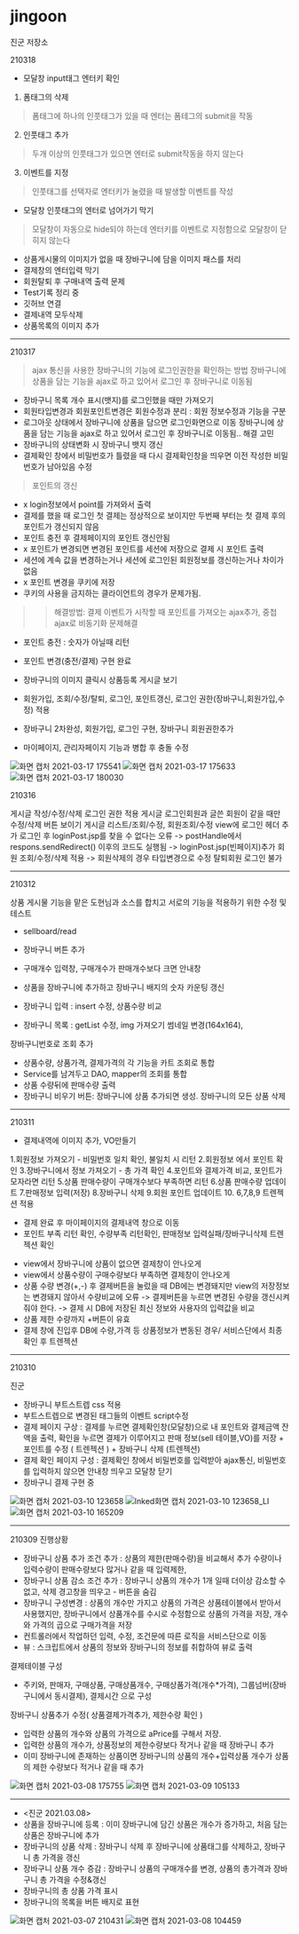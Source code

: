 # jingoon
진군 저장소



210318

- 모달창 input태그 엔터키 확인
1. 폼태그의 삭제
> 폼태그에 하나의 인풋태그가 있을 때 엔터는 폼테그의 submit을 작동
2. 인풋태그 추가
> 두개 이상의 인풋태그가 있으면 엔터로 submit작동을 하지 않는다
3. 이벤트를 지정
> 인풋태그를 선택자로 엔터키가 눌렸을 때 발생할 이벤트를 작성

- 모달창 인풋태그의 엔터로 넘어가기 막기
> 모달창이 자동으로 hide되야 하는데 엔터키를 이벤트로 지정함으로 모달창이 닫히지 않는다
 
- 상품게시물의 이미지가 없을 때 장바구니에 담을 이미지 패스를 처리
- 결제창의 엔터입력 막기
- 회원탈퇴 후 구매내역 출력 문제
- Test기록 정리 중
- 깃허브 연결
- 결제내역 모두삭제
- 상품목록의 이미지 추가


---


210317

> ajax 통신을 사용한 장바구니의 기능에 로그인권한을 확인하는 방법
장바구니에 상품을 담는 기능을 ajax로 하고 있어서 로그인 후 장바구니로 이동됨
	
- 장바구니 목록 개수 표시(뱃지)를 로그인했을 때만 가져오기
- 회원타입변경과 회원포인트변경은 회원수정과 분리 : 회원 정보수정과 기능을 구분
- 로그아웃 상태에서 장바구니에 상품을 담으면 로그인화면으로 이동
장바구니에 상품을 담는 기능을 ajax로 하고 있어서 로그인 후 장바구니로 이동됨.. 해결 고민
- 장바구니의 상태변화 시 장바구니 뱃지 갱신
- 결제확인 창에서 비밀번호가 틀렸을 때 다시 결제확인창을 띄우면 이전 작성한 비밀번호가 남아있음 수정

> 포인트의 갱신 
- x login정보에서 point를 가져와서 출력
- 결제를 했을 때 로그인 첫 결제는 정상적으로 보이지만 두번째 부터는 첫 결제 후의 포인트가 갱신되지 않음
- 포인트 충전 후 결제페이지의 포인트 갱신안됨
- x 포인트가 변경되면 변경된 포인트를 세션에 저장으로 결제 시 포인트 출력
- 세션에 계속 값을 변경하는거나 세션에 로그인된 회원정보를 갱신하는거나 차이가 없음
- x 포인트 변경을 쿠키에 저장
- 쿠키의 사용을 금지하는 클라이언트의 경우가 문제가됨.
>> 해결방법: 결제 이벤트가 시작할 때 포인트를 가져오는 ajax추가, 중첩 ajax로 비동기화 문제해결

- 포인트 충전 : 숫자가 아닐때 리턴
- 포인트 변경(충전/결제) 구현 완료

- 장바구니의 이미지 클릭시 상품등록 게시글 보기
- 회원가입, 조회/수정/탈퇴, 로그인, 포인트갱신, 로그인 권한(장바구니,회원가입,수정) 적용 

- 장바구니 2차완성, 회원가입, 로그인 구현, 장바구니 회원권한추가 
- 마이페이지, 관리자페이지 기능과 병합 후 충돌 수정

![화면 캡처 2021-03-17 175541](https://user-images.githubusercontent.com/72857217/111441866-159f7200-874b-11eb-8dd0-d77479c7cb7b.png)
![화면 캡처 2021-03-17 175633](https://user-images.githubusercontent.com/72857217/111441869-16d09f00-874b-11eb-94c7-074a241137e7.png)
![화면 캡처 2021-03-17 180030](https://user-images.githubusercontent.com/72857217/111441872-17693580-874b-11eb-83f3-f385fdbd3f48.png)



210316


게시글 작성/수정/삭제 로그인 권한 적용
게시글 로그인회원과 글쓴 회원이 같을 때만 수정/삭제 버튼 보이기
게시글 리스트/조회/수정, 회원조회/수정 view에 로그인 헤더 추가
로그인 후 loginPost.jsp를 찾을 수 없다는 오류
->  postHandle에서 respons.sendRedirect() 이후의 코드도 실행됨
-> loginPost.jsp(빈페이지)추가 
회원 조회/수정/삭제 적용
-> 회원삭제의 경우 타입변경으로 수정
탈퇴회원 로그인 불가


---


210312

상품 게시물 기능을 맡은 도현님과 소스를 합치고 서로의 기능을 적용하기 위한 수정 및 테스트
- sellboard/read
- 장바구니 버튼 추가
- 구매개수 입력창, 구매개수가 판매개수보다 크면 안내창
- 상품을 장바구니에 추가하고 장바구니 배지의 숫자 카운팅 갱신

- 장바구니 입력 : insert 수정, 상품수량 비교
- 장바구니 목록 : getList 수정, img 가져오기 썸네일 변경(164x164),

장바구니번호로 조회 추가
- 상품수량, 상품가격, 결제가격의 각 기능을 카트 조회로 통합
- Service를 남겨두고 DAO, mapper의 조회를 통합 
- 상품 수량뒤에 판매수량 출력 
- 장바구니 비우기 버튼: 장바구니에 상품 추가되면 생성. 장바구니의 모든 상품 삭제



---


210311
- 결제내역에 이미지 추가, VO만들기

 1.회원정보 가져오기 - 비밀번호 일치 확인, 불일치 시 리턴
 2.회원정보 에서 포인트 확인
 3.장바구니에서 정보 가져오기 - 총 가격 확인
 4.포인트와 결제가격 비교, 포인트가 모자라면 리턴 
 5.상품 판매수량이 구매개수보다 부족하면 리턴
 6.상품 판매수량 업데이트
 7.판매정보 입력(저장)
 8.장바구니 삭제
 9.회원 포인트 업데이트
 10. 6,7,8,9 트렌젝션 적용
* 결제 완료 후 마이페이지의 결제내역 창으로 이동
* 포인트 부족 리턴 확인, 수량부족 리턴확인, 판매정보 입력실패/장바구니삭제 트렌젝션 확인

- view에서 장바구니에 상품이 없으면 결제창이 안나오게
- view에서 상품수량이 구매수량보다 부족하면 결제창이 안나오게 
- 상품 수량 변경(+,-) 후 결제버튼을 눌렀을 때 DB에는 변경돼지만 view의 저장정보는 변경돼지 않아서 수량비교에 오류
-> 결제버튼을 누르면 변경된 수량을 갱신시켜줘야 한다. 
-> 결제 시 DB에 저장된 최신 정보와 사용자의 입력값을 비교
- 상품 제한 수량까지 +버튼이 유효
- 결제 창에 진입후 DB에 수량,가격 등 상품정보가 변동된 경우/ 서비스단에서 최종 확인 후 트렌젝션



---

210310

진군
- 장바구니 부트스트렙 css 적용
- 부트스트렙으로 변경된 태그들의 이벤트 script수정
- 결제 페이지 구상 :  결제를 누르면 결제확인창(모달창)으로 내 포인트와 결제금액 잔액을 출력, 확인을 누르면 결제가 이루어지고 판매 정보(sell 테이블,VO)를 저장 + 포인트를 수정 ( 트렌젝션 ) + 장바구니 삭제 (트렌젝션) 
- 결제 확인 페이지 구성 : 결제확인 창에서 비밀번호를 입력받아 ajax통신, 비밀번호를 입력하지 않으면 안내창 띄우고 모달창 닫기
- 장바구니 결제 구현 중

![화면 캡처 2021-03-10 123658](https://user-images.githubusercontent.com/72857217/110608461-9ef4f880-81cf-11eb-829d-6bf62ba66869.png)
![Inked화면 캡처 2021-03-10 123658_LI](https://user-images.githubusercontent.com/72857217/110608470-a1575280-81cf-11eb-94c4-2d8d4d4dc449.jpg)
![화면 캡처 2021-03-10 165209](https://user-images.githubusercontent.com/72857217/110608481-a3211600-81cf-11eb-864e-6a47dc02ea9e.png)



---


210309 진행상황
- 장바구니 상품 추가 조건 추가 : 상품의 제한(판매수량)을 비교해서 추가 수량이나 입력수량이 판매수량보다 많거나 같을 때 입력제한, 
- 장바구니 상품 감소 조건 추가 : 장바구니 상품의 개수가 1개 일때 더이상 감소할 수 없고, 삭제 경고창을 띄우고 - 버튼을 숨김
- 장바구니 구성변경 : 상품의 개수만 가지고 상품의 가격은 상품테이블에서 받아서 사용했지만, 장바구니에서 상품개수를 수시로 수정함으로 상품의 가격을 저장, 개수와 가격의 곱으로 구매가격을 저장
- 컨트롤러에서 작업하던 입력, 수정, 조건문에 따른 로직을 서비스단으로 이동
- 뷰 : 스크립트에서 상품의 정보와 장바구니의 정보를 취합하여 뷰로 출력

결제테이블 구성
- 주키와, 판매자, 구매상품, 구매상품개수, 구매상품가격(개수*가격), 그룹넘버(장바구니에서 동시결제), 결제시간 으로 구성

장바구니 상품추가 수정( 상품결제가격추가, 제한수량 확인 )
- 입력한 상품의 개수와 상품의 가격으로 aPrice를 구해서 저장. 
- 입력한 상품의 개수가, 상품정보의 제한수량보다 작거나 같을 때 장바구니 추가
- 이미 장바구니에 존재하는 상품이면 장바구니의 상품의 개수+입력상품 개수가 상품의 제한 수량보다 적거나 같을 때 추가

![화면 캡처 2021-03-08 175755](https://user-images.githubusercontent.com/72857217/110608647-c8ae1f80-81cf-11eb-802f-fd36468dc143.png)
![화면 캡처 2021-03-09 105133](https://user-images.githubusercontent.com/72857217/110608652-c9df4c80-81cf-11eb-8069-0f5dbfe5b2ec.png)


---


- <진군 2021.03.08>
- 상품을 장바구니에 등록 :  이미 장바구니에 담긴 상품은 개수가 증가하고, 처음 담는 상품은 장바구니에 추가
- 장바구니의 상품 삭제 :  장바구니 삭제 후 장바구니에 상품태그를 삭제하고, 장바구니 총 가격을 갱신
- 장바구니 상품 개수 증감 : 장바구니 상품의 구매개수를 변경, 상품의 총가격과 장바구니 총 가격을 수정&갱신
- 장바구니의 총 상품 가격 표시
- 장바구니의 목록을 버튼 배지로 표현

![화면 캡처 2021-03-07 210431](https://user-images.githubusercontent.com/72857217/110608653-ca77e300-81cf-11eb-87c5-51e8227af554.png)
![화면 캡처 2021-03-08 104459](https://user-images.githubusercontent.com/72857217/110608656-ca77e300-81cf-11eb-9de8-3725026f522e.png)
